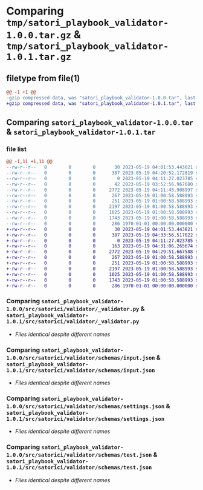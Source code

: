 # Comparing `tmp/satori_playbook_validator-1.0.0.tar.gz` & `tmp/satori_playbook_validator-1.0.1.tar.gz`

## filetype from file(1)

```diff
@@ -1 +1 @@
-gzip compressed data, was "satori_playbook_validator-1.0.0.tar", last modified: Fri May 19 04:20:52 2023, max compression
+gzip compressed data, was "satori_playbook_validator-1.0.1.tar", last modified: Fri May 19 04:33:56 2023, max compression
```

## Comparing `satori_playbook_validator-1.0.0.tar` & `satori_playbook_validator-1.0.1.tar`

### file list

```diff
@@ -1,11 +1,11 @@
--rw-r--r--   0        0        0       30 2023-05-19 04:01:53.443821 satori_playbook_validator-1.0.0/README.md
--rw-r--r--   0        0        0      387 2023-05-19 04:20:52.172819 satori_playbook_validator-1.0.0/pyproject.toml
--rw-r--r--   0        0        0        0 2023-05-19 04:11:27.023785 satori_playbook_validator-1.0.0/src/satorici/__init__.py
--rw-r--r--   0        0        0       42 2023-05-19 03:52:56.967680 satori_playbook_validator-1.0.0/src/satorici/validator/__init__.py
--rw-r--r--   0        0        0     2772 2023-05-19 04:11:45.908997 satori_playbook_validator-1.0.0/src/satorici/validator/_validator.py
--rw-r--r--   0        0        0      267 2023-05-19 01:00:58.588993 satori_playbook_validator-1.0.0/src/satorici/validator/schemas/command.json
--rw-r--r--   0        0        0      251 2023-05-19 01:00:58.588993 satori_playbook_validator-1.0.0/src/satorici/validator/schemas/import.json
--rw-r--r--   0        0        0     2197 2023-05-19 01:00:58.588993 satori_playbook_validator-1.0.0/src/satorici/validator/schemas/input.json
--rw-r--r--   0        0        0     1025 2023-05-19 01:00:58.588993 satori_playbook_validator-1.0.0/src/satorici/validator/schemas/settings.json
--rw-r--r--   0        0        0     1743 2023-05-19 01:00:58.588993 satori_playbook_validator-1.0.0/src/satorici/validator/schemas/test.json
--rw-r--r--   0        0        0      286 1970-01-01 00:00:00.000000 satori_playbook_validator-1.0.0/PKG-INFO
+-rw-r--r--   0        0        0       30 2023-05-19 04:01:53.443821 satori_playbook_validator-1.0.1/README.md
+-rw-r--r--   0        0        0      387 2023-05-19 04:33:56.517022 satori_playbook_validator-1.0.1/pyproject.toml
+-rw-r--r--   0        0        0        0 2023-05-19 04:11:27.023785 satori_playbook_validator-1.0.1/src/satorici/__init__.py
+-rw-r--r--   0        0        0      163 2023-05-19 04:31:06.265674 satori_playbook_validator-1.0.1/src/satorici/validator/__init__.py
+-rw-r--r--   0        0        0     2772 2023-05-19 04:29:51.667588 satori_playbook_validator-1.0.1/src/satorici/validator/_validator.py
+-rw-r--r--   0        0        0      267 2023-05-19 01:00:58.588993 satori_playbook_validator-1.0.1/src/satorici/validator/schemas/command.json
+-rw-r--r--   0        0        0      251 2023-05-19 01:00:58.588993 satori_playbook_validator-1.0.1/src/satorici/validator/schemas/import.json
+-rw-r--r--   0        0        0     2197 2023-05-19 01:00:58.588993 satori_playbook_validator-1.0.1/src/satorici/validator/schemas/input.json
+-rw-r--r--   0        0        0     1025 2023-05-19 01:00:58.588993 satori_playbook_validator-1.0.1/src/satorici/validator/schemas/settings.json
+-rw-r--r--   0        0        0     1743 2023-05-19 01:00:58.588993 satori_playbook_validator-1.0.1/src/satorici/validator/schemas/test.json
+-rw-r--r--   0        0        0      286 1970-01-01 00:00:00.000000 satori_playbook_validator-1.0.1/PKG-INFO
```

### Comparing `satori_playbook_validator-1.0.0/src/satorici/validator/_validator.py` & `satori_playbook_validator-1.0.1/src/satorici/validator/_validator.py`

 * *Files identical despite different names*

### Comparing `satori_playbook_validator-1.0.0/src/satorici/validator/schemas/input.json` & `satori_playbook_validator-1.0.1/src/satorici/validator/schemas/input.json`

 * *Files identical despite different names*

### Comparing `satori_playbook_validator-1.0.0/src/satorici/validator/schemas/settings.json` & `satori_playbook_validator-1.0.1/src/satorici/validator/schemas/settings.json`

 * *Files identical despite different names*

### Comparing `satori_playbook_validator-1.0.0/src/satorici/validator/schemas/test.json` & `satori_playbook_validator-1.0.1/src/satorici/validator/schemas/test.json`

 * *Files identical despite different names*

